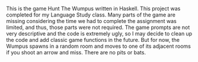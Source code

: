 This is the game Hunt The Wumpus written in Haskell. This project was completed for my Language Study class. Many parts of the game are missing considering the time we had to complete the assignment was limited, and thus, those parts were not required. The game prompts are not very descriptive and the code is extremely ugly, so I may decide to clean up the code and add classic game functions in the future. But for now, the Wumpus spawns in a random room and moves to one of its adjacent rooms if you shoot an arrow and miss. There are no pits or bats.
